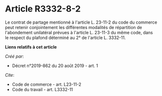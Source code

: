# Article R3332-8-2

Le contrat de partage mentionné à l'article L. 23-11-2 du code du commerce peut retenir conjointement les différentes
modalités de répartition de l'abondement unilatéral prévues à l'article L. 23-11-3 du même code, dans le respect du plafond
déterminé au 2° de l'article L. 3332-11.

**Liens relatifs à cet article**

_Créé par_:

  - Décret n°2019-862 du 20 août 2019 - art. 1

_Cite_:

  - Code de commerce - art. L23-11-2
  - Code du travail - art. L3332-11
